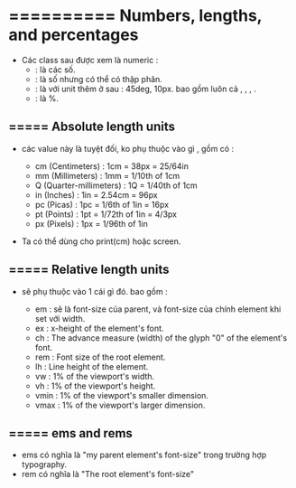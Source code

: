 # ========== Numbers, lengths, and percentages
- Các class sau được xem là numeric :
  + <integer> : là các số.
  + <number> : là số nhưng có thể có thập phân.
  + <dimension> : là <number> với unit thêm ở sau : 45deg, 10px. bao gồm luôn cả <length>, <angle>, <time>, <resolution>.
  + <percentage> : là %.

## ===== Absolute length units
- các value này là tuyệt đối, ko phụ thuộc vào gì , gồm có :

  + cm (Centimeters) : 1cm = 38px = 25/64in
  + mm (Millimeters) : 1mm = 1/10th of 1cm
  + Q (Quarter-millimeters) : 1Q = 1/40th of 1cm
  + in (Inches) : 1in = 2.54cm = 96px
  + pc (Picas) : 	1pc = 1/6th of 1in = 16px
  + pt (Points) : 1pt = 1/72th of 1in = 4/3px
  + px (Pixels) : 1px = 1/96th of 1in

- Ta có thể dùng cho print(cm) hoặc screen.

## ===== Relative length units
- sẽ phụ thuộc vào 1 cái gì đó. bao gồm :

  + em : sẽ là font-size của parent, và font-size của chính element khi set với width.
  + ex : x-height of the element's font.
  + ch : 	The advance measure (width) of the glyph "0" of the element's font.
  + rem : Font size of the root element.
  + lh : 	Line height of the element.
  + vw : 1% of the viewport's width.
  + vh : 1% of the viewport's height.
  + vmin : 1% of the viewport's smaller dimension.
  + vmax : 1% of the viewport's larger dimension.

## ===== ems and rems
- ems có nghĩa là "my parent element's font-size" trong trường hợp typography.
- rem có nghĩa là "The root element's font-size"
